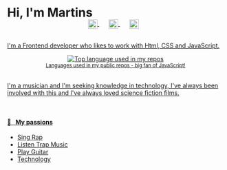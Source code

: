# Hi, I'm Martins


<p align="center" style="margin: -20px 0 30px">
   <a href="https://instagram.com/nilp.ahc96" target="_blank" style='margin-right:10px'>
    <img align="center" src="https://cdn.jsdelivr.net/npm/simple-icons@3.0.1/icons/instagram.svg" alt="twitter" height="22px" width="22px" />
  </a>
  &nbsp;&nbsp;
  <a href="https://www.facebook.com/profile.php?id=100048128601447" target="_blank" style='margin-right:10px'>
    <img align="center" src="https://cdn.jsdelivr.net/npm/simple-icons@3.0.1/icons/facebook.svg" alt="stackoverflow" height="22px" width="22px" />
  </a>
  &nbsp;&nbsp;
  <a href="https://www.linkedin.com/in/aral-roca-gomez-3b536bb1/" target="_blank" style='margin-right:10px'>
    <img align="center" src="https://cdn.jsdelivr.net/npm/simple-icons@3.0.1/icons/linkedin.svg" alt="linkedin" height="22px" width="22px" />
  
</p>

I'm a Frontend developer who likes to work with Html, CSS and JavaScript. 

<div align="center">
  <img width="" src="https://github-readme-stats.vercel.app/api/top-langs/?username=viniciusbicudo&layout=compact&hide_title=1&card_width=300" alt="Top language used in my repos" />
  <br />
  <small>Languages used in my public repos - big fan of JavaScript!</small>
  <br />
  <br />
</div>

I'm a musician and I'm seeking knowledge in technology, I've always been involved with this and I've always loved science fiction films. 

<br />



#### 🧡 &nbsp;&nbsp;My passions

* Sing Rap
* Listen Trap Music
* Play Guitar
* Technology
